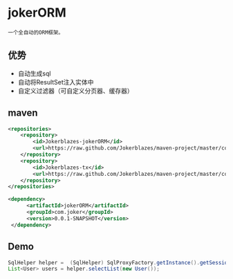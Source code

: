 # jokerORM

`一个全自动的ORM框架。`

## 优势

* 自动生成sql
* 自动将ResultSet注入实体中
* 自定义过滤器（可自定义分页器、缓存器）

## maven

```xml
<repositories>
	<repository>
		<id>Jokerblazes-jokerORM</id>
		<url>https://raw.github.com/Jokerblazes/maven-project/master/com/joker/jokerORM</url>
	</repository>
	<repository>
		<id>Jokerblazes-tx</id>
		<url>https://raw.github.com/Jokerblazes/maven-project/master/com/joker/tx</url>
	</repository>
</repositories>

<dependency>
      <artifactId>jokerORM</artifactId>
      <groupId>com.joker</groupId>
      <version>0.0.1-SNAPSHOT</version>
 </dependency>
```

## Demo

```java
SqlHelper helper =  (SqlHelper) SqlProxyFactory.getInstance().getSession();
List<User> users = helper.selectList(new User());
```

